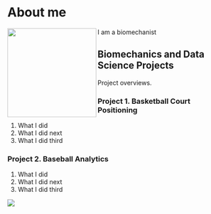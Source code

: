 # About me
<img src=https://github.com/user-attachments/assets/910cd9aa-7f30-4fed-9328-e1535f39b2b3 width="200" align="left">
I am a biomechanist
<br />

## Biomechanics and Data Science Projects
Project overviews.

### Project 1. Basketball Court Positioning
1. What I did
2. What I did next
3. What I did third

### Project 2. Baseball Analytics
1. What I did
2. What I did next
3. What I did third

![](https://github.com/user-attachments/assets/f7cee4e0-8218-44b5-95cc-1e4ddbefd638)
